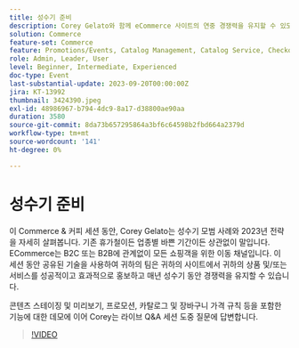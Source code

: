 ```yaml
---
title: 성수기 준비
description: Corey Gelato와 함께 eCommerce 사이트의 연중 경쟁력을 유지할 수 있도록 라이브 데모와 전문가 팁을 통해 프로모션, 콘텐츠 스테이징, 가격 규칙 등 성수기 전략에 대해 알아보십시오.
solution: Commerce
feature-set: Commerce
feature: Promotions/Events, Catalog Management, Catalog Service, Checkout, Best Practices, Price Rules
role: Admin, Leader, User
level: Beginner, Intermediate, Experienced
doc-type: Event
last-substantial-update: 2023-09-20T00:00:00Z
jira: KT-13992
thumbnail: 3424390.jpeg
exl-id: 48986967-b794-4dc9-8a17-d38800ae90aa
duration: 3580
source-git-commit: 8da73b657295864a3bf6c64598b2fbd664a2379d
workflow-type: tm+mt
source-wordcount: '141'
ht-degree: 0%

---
```


# 성수기 준비

이 Commerce &amp; 커피 세션 동안, Corey Gelato는 성수기 모범 사례와 2023년 전략을 자세히 살펴봅니다. 기존 휴가철이든 업종별 바쁜 기간이든 상관없이 말입니다. ECommerce는 B2C 또는 B2B에 관계없이 모든 쇼핑객을 위한 이동 채널입니다. 이 세션 동안 공유된 기술을 사용하여 귀하의 팀은 귀하의 사이트에서 귀하의 상품 및/또는 서비스를 성공적이고 효과적으로 홍보하고 매년 성수기 동안 경쟁력을 유지할 수 있습니다.

콘텐츠 스테이징 및 미리보기, 프로모션, 카탈로그 및 장바구니 가격 규칙 등을 포함한 기능에 대한 데모에 이어 Corey는 라이브 Q&amp;A 세션 도중 질문에 답변합니다.

>[!VIDEO](https://video.tv.adobe.com/v/3424390/?learn=on)
